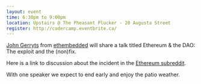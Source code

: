 ```yaml
---
layout: event
time: 6:30pm to 9:00pm
location: Upstairs @ The Pheasant Plucker - 20 Augusta Street
register: http://codercamp.eventbrite.ca/
---
```



[John Gerryts](https://twitter.com/phonikg) from [ethembedded](https://ethembedded.com/) will share a talk titled Ethereum & the DAO: The exploit and the (non)fix.

Here is a link to discussion about the incident in the [Ethereum subreddit](https://www.reddit.com/r/ethereum/comments/4oiqj7/critical_update_re_dao_vulnerability/).

With one speaker we expect to end early and enjoy the patio weather.

